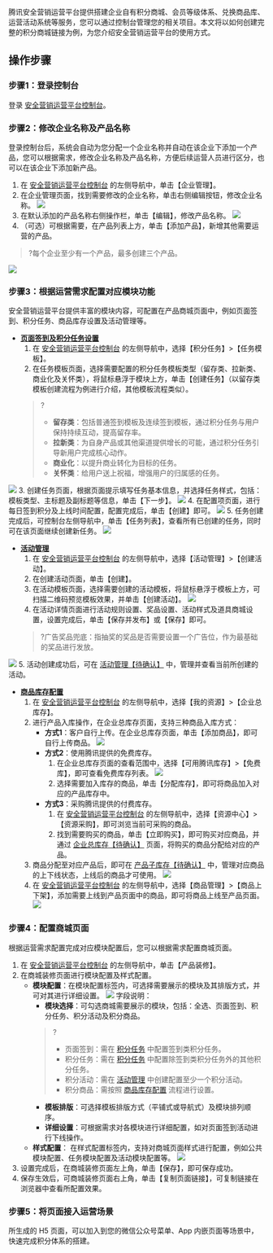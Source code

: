 
腾讯安全营销运营平台提供搭建企业自有积分商城、会员等级体系、兑换商品库、运营活动系统等服务，您可以通过控制台管理您的相关项目。本文将以如何创建完整的积分商城链接为例，为您介绍安全营销运营平台的使用方式。

## 操作步骤
### 步骤1：登录控制台
登录 [安全营销运营平台控制台](https://console.cloud.tencent.com/smop)。
### 步骤2：修改企业名称及产品名称
登录控制台后，系统会自动为您分配一个企业名称并自动在该企业下添加一个产品，您可以根据需求，修改企业名称及产品名称，方便后续运营人员进行区分，也可以在该企业下添加新产品。
1. 在  [安全营销运营平台控制台](https://console.cloud.tencent.com/smop) 的左侧导航中，单击【企业管理】。
2. 在企业管理页面，找到需要修改的企业名称，单击右侧编辑按钮，修改企业名称。
![](https://main.qcloudimg.com/raw/69792f824e85b6614a8d48ba76e4fdc4.png)
3. 在默认添加的产品名称右侧操作栏，单击【编辑】，修改产品名称。
![](https://main.qcloudimg.com/raw/dbad379a8d7331629d4032f725b871f2.png)
4. （可选）可根据需要，在产品列表上方，单击【添加产品】，新增其他需要运营的产品。
>?每个企业至少有一个产品，最多创建三个产品。
>
![](https://main.qcloudimg.com/raw/3a2f5c81f831a4c8a4e56208cb837bde.png)

### 步骤3：根据运营需求配置对应模块功能
安全营销运营平台提供丰富的模块内容，可配置在产品商城页面中，例如页面签到、积分任务、商品库存设置及活动管理等。
- [**页面签到及积分任务设置**](id:step1)
	1. 在  [安全营销运营平台控制台](https://console.cloud.tencent.com/smop) 的左侧导航中，选择【积分任务】>【任务模板】。
	2. 在任务模板页面，选择需要配置的积分任务模板类型（留存类、拉新类、商业化及关怀类），将鼠标悬浮于模块上方，单击【创建任务】（以留存类模板创建流程为例进行介绍，其他模板流程类似）。
	>?
	>- **留存类**：包括普通签到模板及连续签到模板，通过积分任务与用户保持持续互动，提高留存率。
	>- **拉新类**：为自身产品或其他渠道提供增长的可能，通过积分任务引导新用户完成核心动作。
	>- **商业化**：以提升商业转化为目标的任务。
	>- **关怀类**：给用户送上祝福，增强用户的归属感的任务。
	>
![](https://main.qcloudimg.com/raw/43151bdba264acb1a2a1ce2e69134d00.png)
	3. 创建任务页面，根据页面提示填写任务基本信息，并选择任务样式，包括：模板类型、主标题及副标题等信息，单击【下一步】。
![](https://main.qcloudimg.com/raw/e20c0fe574f47f1edc8c7739568aac8f.png)
	4. 在配置项页面，进行每日签到积分及上线时间配置，配置完成后，单击【创建】即可。
	![](https://main.qcloudimg.com/raw/8127871f9d664420e30b805554327b6c.png)
	5. 任务创建完成后，可控制台左侧导航中，单击【任务列表】，查看所有已创建的任务，同时可在该页面继续创建新任务。
	![](https://main.qcloudimg.com/raw/8986e4c77e0ca24877341370895e9134.png)
- [**活动管理**](id:step2)
	1. 在  [安全营销运营平台控制台](https://console.cloud.tencent.com/smop) 的左侧导航中，选择【活动管理】>【创建活动】。
	2. 在创建活动页面，单击【创建】。
	3. 在活动模板页面，选择需要创建的活动模板，将鼠标悬浮于模板上方，可扫描二维码预览模板效果，并单击【创建活动】。
	![](https://main.qcloudimg.com/raw/3f287c0c58eda9e04ee3a5e96f26c98b.png)
	4. 在活动详情页面进行活动规则设置、奖品设置、活动样式及道具商城设置，设置完成后，单击【保存并发布】或【保存】即可。
	>?广告奖品兜底：指抽奖的奖品是否需要设置一个广告位，作为最基础的奖品进行发放。
	>
![](https://main.qcloudimg.com/raw/98dc6814189d5efa7efb32b8b5462480.png)
	5. 活动创建成功后，可在 [活动管理【待确认】](https://console.cloud.tencent.com/smop/mall/act_manager) 中，管理并查看当前所创建的活动。
- [**商品库存配置**](id:step3)
	1. 在  [安全营销运营平台控制台](https://console.cloud.tencent.com/smop) 的左侧导航中，选择【我的资源】>【企业总库存】。
	2. 进行产品入库操作，在企业总库存页面，支持三种商品入库方式：
		- **方式1**：客户自行上传。在企业总库存页面，单击【添加商品】，即可自行上传商品。
		![](https://main.qcloudimg.com/raw/28742a14f8ef2bd9e59b7dd6e87b8f22.png)
		- **方式2**：使用腾讯提供的免费库存。
			1. 在企业总库存页面的查看范围中，选择【可用腾讯库存】>【免费库】，即可查看免费库存列表。
			![](https://main.qcloudimg.com/raw/9a72c1ba7b014793d3e175aa229dff36.png)
			2. 选择需要加入库存的商品，单击【分配库存】，即可将商品加入对应的产品库存中。
		- **方式3**：采购腾讯提供的付费库存。
			1. 在 [安全营销运营平台控制台](https://console.cloud.tencent.com/smop) 的左侧导航中，选择【资源中心】>【资源采购】，即可浏览当前可采购的商品。
			2. 找到需要购买的商品，单击【立即购买】，即可购买对应商品，并通过 [企业总库存【待确认】](https://console.cloud.tencent.com/smop/inventory/commodity_pool) 页面，将购买的商品分配给对应的产品。
	3. 商品分配至对应产品后，即可在 [产品子库存【待确认】](https://console.cloud.tencent.com/smop/inventory/inventory_allocation) 中，管理对应商品的上下线状态，上线后的商品才可使用。
	![](https://main.qcloudimg.com/raw/7e39bfa574b689c985c61fe4f1a55bbb.png)
	4. 在  [安全营销运营平台控制台](https://console.cloud.tencent.com/smop) 的左侧导航中，选择【商品管理】>【商品上下架】，添加需要上线到产品页面中的商品，即可将商品上线至产品页面。
![](https://main.qcloudimg.com/raw/91ddd29afad51775ef2344fd2021c347.png)

###  步骤4：配置商城页面
根据运营需求配置完成对应模块配置后，您可以根据需求配置商城页面。
1. 在  [安全营销运营平台控制台](https://console.cloud.tencent.com/smop) 的左侧导航中，单击【产品装修】。
2. 在商城装修页面进行模块配置及样式配置。
	- **模块配置**：在模块配置标签内，可选择需要展示的模块及其排版方式，并可对其进行详细设置。
	![](https://main.qcloudimg.com/raw/1105e83d63619054f5fa8ec5250a023f.png)
	字段说明：
		- **模块选择**：可勾选商城需要展示的模块，包括：全选、页面签到、积分任务、积分活动及积分商品。
		>?
		>- 页面签到：需在 [积分任务](#step1) 中配置签到类积分任务。
		>- 积分任务：需在 [积分任务](#step1) 中配置除签到类积分任务外的其他积分任务。
		>- 积分活动：需在 [活动管理](#step2) 中创建配置至少一个积分活动。
		>- 积分商品：需按照 [商品库存配置](#step3) 流程进行设置。
		- **模板排版**：可选择模板排版方式（平铺式或导航式）及模块排列顺序。
		- **详细设置**：可根据需求对各模块进行详细配置，如对页面签到活动进行下线操作。
	- **样式配置**： 在样式配置标签内，支持对商城页面样式进行配置，例如公共模块配置、任务模块配置及活动模块配置等。
	![](https://main.qcloudimg.com/raw/77a758d7fa2ac523292fa140afccf2d3.png)
3. 设置完成后，在商城装修页面左上角，单击【保存】，即可保存成功。
4. 保存生效后，可商城装修页面右上角，单击【复制页面链接】，可复制链接在浏览器中查看所配置效果。

### 步骤5：将页面接入运营场景
所生成的 H5 页面，可以加入到您的微信公众号菜单、App 内嵌页面等场景中，快速完成积分体系的搭建。
